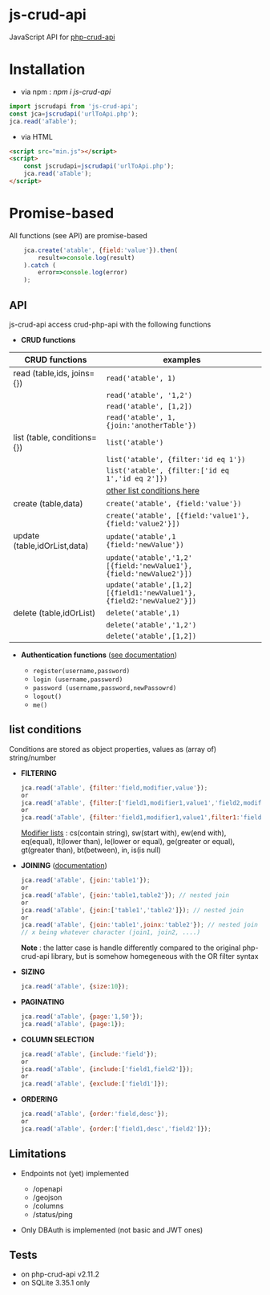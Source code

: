 # js-crud-api

JavaScript API for [php-crud-api](https://github.com/mevdschee/php-crud-api)


# Installation


- via npm : _npm i js-crud-api_

```javascript
import jscrudapi from 'js-crud-api';
const jca=jscrudapi('urlToApi.php');
jca.read('aTable');
```
- via HTML
```html
<script src="min.js"></script>
<script>
    const jscrudapi=jscrudapi('urlToApi.php');
    jca.read('aTable');
</script>
```

# Promise-based
All functions (see API) are promise-based
```javascript
    jca.create('atable', {field:'value'}).then(
        result=>console.log(result)    
    ).catch (
        error=>console.log(error)
    );   
```
## API

js-crud-api access crud-php-api with the following functions

- **CRUD functions**

| CRUD functions                   | examples                       |
| ----------------------------- | ------------------------------ |
| read (table,ids, joins={})    | ```read('atable', 1)```        |
|                               | ```read('atable', '1,2')```    |
|                               | ```read('atable', [1,2])```    |
|                               | ```read('atable', 1,{join:'anotherTable'})```    |
| list (table, conditions={})   | ```list('atable')```           |
|                               | ```list('atable', {filter:'id eq 1'})``` |
|                               | ```list('atable', {filter:['id eq 1','id eq 2']})``` |
|                               | [other list conditions here](#list-conditions)
| create (table,data)           | ```create('atable', {field:'value'})```      |
|                               | ```create('atable', [{field:'value1'},{field:'value2'}])```      |
| update (table,idOrList,data)  | ```update('atable',1 {field:'newValue'})```      |
|                               | ```update('atable','1,2' [{field:'newValue1'},{field:'newValue2'}])```      |
|                               | ```update('atable',[1,2] [{field1:'newValue1'},{field2:'newValue2'}])```      |
| delete (table,idOrList)       | ```delete('atable',1)```      |
|                               | ```delete('atable','1,2')```  |
|                               | ```delete('atable',[1,2])```  |

- **Authentication functions** ([see documentation](https://github.com/mevdschee/php-crud-api#database-authentication))

  * ```register(username,password)```
  * ```login (username,password)```
  * ```password (username,password,newPassowrd)```
  * ```logout()```
  * ```me()```




## list conditions
Conditions are stored as object properties, values as (array of) string/number

- **FILTERING**
  ```javascript
  jca.read('aTable', {filter:'field,modifier,value'});
  or 
  jca.read('aTable', {filter:['field1,modifier1,value1','field2,modifier2,value2']}); // AND
  or
  jca.read('aTable', {filter:'field1,modifier1,value1',filter1:'field2,modifier2,value2'}); // OR
  ```
  <ins>Modifier lists</ins> : cs(contain string), sw(start with), ew(end with), eq(equal), lt(lower than), le(lower or equal), ge(greater or equal), gt(greater than), bt(between), in, is(is null)
  
- **JOINING** ([documentation](https://github.com/mevdschee/php-crud-api#joins))
    ```javascript
  jca.read('aTable', {join:'table1'});
  or 
  jca.read('aTable', {join:'table1,table2'}); // nested join
  or
  jca.read('aTable', {join:['table1','table2']}); // nested join
  or
  jca.read('aTable', {join:'table1',joinx:'table2'}); // nested join + same level join
  // x being whatever character (join1, join2, ....)
  ```
  
  **Note** : the latter case is handle differently compared to the original php-crud-api library, but is somehow homegeneous with the OR filter syntax


- **SIZING**
    ```javascript
  jca.read('aTable', {size:10});
  ```
- **PAGINATING**
  ```javascript
  jca.read('aTable', {page:'1,50'});
  jca.read('aTable', {page:1});
  ```
- **COLUMN SELECTION**
    ```javascript
  jca.read('aTable', {include:'field'});
  or
  jca.read('aTable', {include:['field1,field2']});
  or
  jca.read('aTable', {exclude:['field1']});
  ```
- **ORDERING**
  ```javascript
  jca.read('aTable', {order:'field,desc'});
  or
  jca.read('aTable', {order:['field1,desc','field2']});
  ```

## Limitations

- Endpoints not (yet) implemented
  * /openapi
  * /geojson
  * /columns
  * /status/ping
  
- Only DBAuth is implemented (not basic and JWT ones)

## Tests

- on php-crud-api v2.11.2
- on SQLite 3.35.1 only




